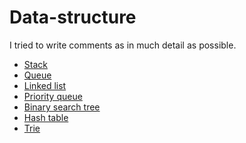 # Data-structure
I tried to write comments as in much detail
as possible.
* [Stack](https://github.com/vacu9708/Data-structure/tree/main/Stack)
* [Queue](https://github.com/vacu9708/Data-structure/tree/main/Queue)
* [Linked list](https://github.com/vacu9708/Data-structure/tree/main/Linked%20list)
* [Priority queue](https://github.com/vacu9708/Data-structure/tree/main/Priority%20queue)
* [Binary search tree](https://github.com/vacu9708/Data-structure/tree/main/Binary%20search%20tree)
* [Hash table](https://github.com/vacu9708/Data-structure/tree/main/Hash%20table)
* [Trie](https://github.com/vacu9708/Data-structure/tree/main/Trie)
